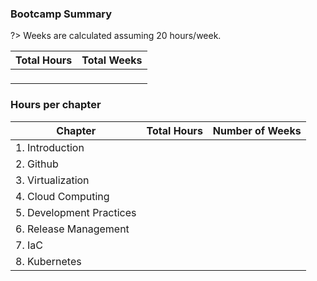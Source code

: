 ### Bootcamp Summary

?> Weeks are calculated assuming 20 hours/week.
<!-- This gets used by `src/docsify-plugins/generate-chart.js::bootcampTotals` -->
| Total Hours | Total Weeks |
|:-----------:|:-----------:|
|<p id='total-hours'></p>|<p id='total-weeks'></p>|

### Hours per chapter

<!-- The id's of the paragraph tags are expected to match the chapter folder names -->
<!-- This gets used by `src/docsify-plugins/generate-chart.js::populateChapterHours` -->
| Chapter                 | Total Hours          | Number of Weeks |
|-------------------------|----------------------:|------------------:|
| 1. Introduction          | <p id=1-introduction></p> | <p id=1-introduction-weeks></p> |
| 2. Github                | <p id=2-Github></p> | <p id=2-Github-weeks></p> |
| 3. Virtualization        | <p id=3-virtual-machines-containers></p> | <p id=3-virtual-machines-containers-weeks></p> |
| 4. Cloud Computing       | <p id=4-cloud-computing></p> | <p id=4-cloud-computing-weeks></p> |
| 5. Development Practices | <p id=5-software-development-practices></p> |<p id=5-software-development-practices-weeks></p> |
| 6. Release Management    | <p id=6-release-management></p> |<p id=6-release-management-weeks></p> |
| 7. IaC                   | <p id=7-infrastructure-configuration-management></p> |<p id=7-infrastructure-configuration-management-weeks></p> |
| 8. Kubernetes            | <p id=8-kubernetes-container-orchestration></p> |<p id=8-kubernetes-container-orchestration-weeks></p> |

<canvas id="test-word-cloud"></canvas>
